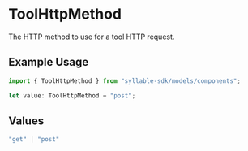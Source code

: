 # ToolHttpMethod

The HTTP method to use for a tool HTTP request.

## Example Usage

```typescript
import { ToolHttpMethod } from "syllable-sdk/models/components";

let value: ToolHttpMethod = "post";
```

## Values

```typescript
"get" | "post"
```